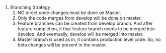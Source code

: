 1. Branching Strategy
   1. NO direct code changes must be done on Master. 
   2. Only the code merges from develop will be done on master. 
   3. Feature branches can be created from develop branch. And after feature completion, it that feature branch needs to be merged into develop. And eventually, develop will be merged into master. 
   4. Master branch is used as in, it contains production level code. So, no beta changes will be present in the master.